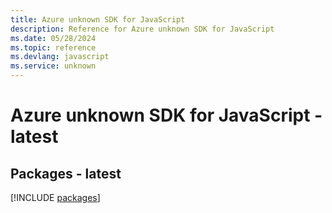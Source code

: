 ```yaml
---
title: Azure unknown SDK for JavaScript
description: Reference for Azure unknown SDK for JavaScript
ms.date: 05/28/2024
ms.topic: reference
ms.devlang: javascript
ms.service: unknown
---
```

# Azure unknown SDK for JavaScript - latest
## Packages - latest
[!INCLUDE [packages](unknown-index.md)]